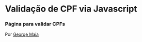# Validação de CPF via Javascript


### Página para validar CPFs


Por [George Maia](https://github.com/georgemaia/)
